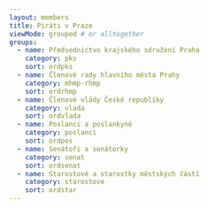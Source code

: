 ```yaml
---
layout: members
title: Piráti v Praze
viewMode: grouped # or alltogether
groups:
  - name: Předsednictvo krajského sdružení Praha
    category: pks
    sort: ordpks
  - name: Členové rady hlavního města Prahy
    category: mhmp-rhmp
    sort: ordrhmp
  - name: Členové vlády České republiky
    category: vlada 
    sort: ordvlada
  - name: Poslanci a poslankyně
    category: poslanci 
    sort: ordpos
  - name: Senátoři a senátorky
    category: senat
    sort: ordsenat
  - name: Starostové a starostky městských částí
    category: starostove
    sort: ordstar
---
```

